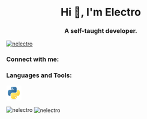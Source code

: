 <h1 align="center">Hi 👋, I'm Electro</h1>
<h3 align="center">A self-taught developer.</h3>

<p align="left"> <a href="https://github.com/ryo-ma/github-profile-trophy"><img src="https://github-profile-trophy.vercel.app/?username=nelectro" alt="nelectro" /></a> </p>

<h3 align="left">Connect with me:</h3>
<p align="left">
</p>

<h3 align="left">Languages and Tools:</h3>
<p align="left"> <a href="https://www.python.org" target="_blank" rel="noreferrer"> <img src="https://raw.githubusercontent.com/devicons/devicon/master/icons/python/python-original.svg" alt="python" width="40" height="40"/> </a> </p>

<p><img align="left" src="https://github-readme-stats.vercel.app/api/top-langs?username=nelectro&show_icons=true&locale=en&layout=compact" alt="nelectro" /></p>

<p>&nbsp;<img align="center" src="https://github-readme-stats.vercel.app/api?username=nelectro&show_icons=true&locale=en" alt="nelectro" /></p>
